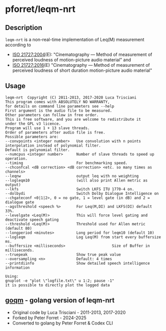 # pforret/leqm-nrt

## Description

`leqm-nrt` is a non-real-time implementation of Leq(M) measurement according to

* [ISO 21727:2004](leqm/iso_2004.md)(E): "Cinematography — Method of measurement of perceived loudness of motion-picture audio material" and
* [ISO 21727:2016](leqm/iso_2016.md)(E) "Cinematography — Method of measurement of perceived loudness of short duration motion-picture audio material"

## Usage

```
leqm-nrt  Copyright (C) 2011-2013, 2017-2020 Luca Trisciani
This program comes with ABSOLUTELY NO WARRANTY,
for details on command line parameters see --help
First argument is the audio file to be measured.
Other parameters can follow in free order.
This is free software, and you are welcome to redistribute it
under the GPL v3 licence.
Program will use 1 + 13 slave threads.
Order of parameters after audio file is free.
Possible parameters are:
--convpoints <integer number>   Use convolution with n points interpolation instead of polynomial filter.
Default is polynomial filter.
--numcpus <integer number>      Number of slave threads to speed up operation.
--timing                        For benchmarking speed.
--chconfcal <dB correction> <dB correction> <etc. so many times as channels>
--leqnw                         output leq with no weighting
--logleqm10                     (will also print Allen metric as output)
--lkfs                          Switch LKFS ITU 1770-4 on.
--dolbydi                       Switch Dolby Dialogue Intelligence on
--chgateconf <0|1|2>, 0 = no gate, 1 = level gate (in dB) and 2 = dialogue gate
--agsthreshold <speech %>       For Leq(M,DI) and LKFS(DI) default 33%.
--levelgate <Leq(M)>            This will force level gating and deactivate speech gating
--threshold <Leq(M)>            Threshold used for Allen metric (default 80)
--longperiod <minutes>          Long period for leqm10 (default 10)
--logleqm                       Log Leq(M) from start every buffersize ms.
--buffersize <milliseconds>                     Size of Buffer in milliseconds.
--truepeak                      Show true peak value
--oversampling <n>              Default: 4 times
--printdiinfo                   Show detailed speech intelligence information

Using:
gnuplot -e "plot \"logfile.txt\" u 1:2; pause -1"
it is possible to directly plot the logged data
```

## [goqm](goqm/index.md) - golang version of leqm-nrt

* Original code by Luca Trisciani - 2011-2013, 2017-2020
* Forked by Peter Forret - 2024-2025
* Converted to golang by Peter Forret & Codex CLI


